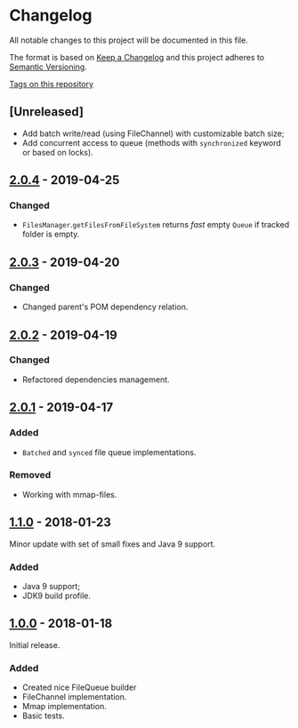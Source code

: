 
# Changelog

All notable changes to this project will be documented in this file.

The format is based on [Keep a Changelog](http://keepachangelog.com/en/1.0.0/)
and this project adheres to [Semantic Versioning](http://semver.org/spec/v2.0.0.html).

[Tags on this repository](https://github.com/infobip/popout/tags)

## [Unreleased]

- Add batch write/read (using FileChannel) with customizable batch size;
- Add concurrent access to queue (methods with `synchronized` keyword or based on locks).

## [2.0.4](https://github.com/infobip/popout/releases/tag/2.0.4) - 2019-04-25

### Changed

- `FilesManager`.`getFilesFromFileSystem` returns *fast* empty `Queue` if tracked folder is empty.

## [2.0.3](https://github.com/infobip/popout/releases/tag/2.0.3) - 2019-04-20

### Changed

- Changed parent's POM dependency relation.

## [2.0.2](https://github.com/infobip/popout/releases/tag/2.0.2) - 2019-04-19

### Changed

- Refactored dependencies management.

## [2.0.1](https://github.com/infobip/popout/releases/tag/2.0.1) - 2019-04-17

### Added

- `Batched` and `synced` file queue implementations.

### Removed

- Working with mmap-files.

## [1.1.0](https://github.com/infobip/popout/releases/tag/1.1.0) - 2018-01-23

Minor update with set of small fixes and Java 9 support.

### Added

- Java 9 support;
- JDK9 build profile.

## [1.0.0](https://github.com/infobip/popout/releases/tag/1.0.0) - 2018-01-18

Initial release.

### Added

- Created nice FileQueue builder
- FileChannel implementation.
- Mmap implementation.
- Basic tests.
